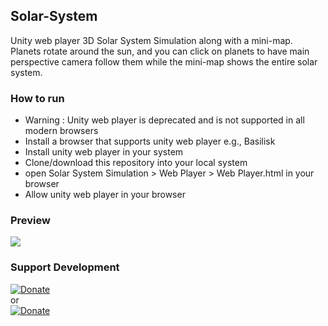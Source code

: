 ## Solar-System

Unity web player 3D Solar System Simulation along with a mini-map. Planets rotate around the sun, and you can click on planets to have main perspective camera follow them while the mini-map shows the entire solar system.

### How to run

-   Warning : Unity web player is deprecated and is not supported in all modern browsers
-   Install a browser that supports unity web player e.g., Basilisk
-   Install unity web player in your system
-   Clone/download this repository into your local system
-   open Solar System Simulation > Web Player > Web Player.html in your browser
-   Allow unity web player in your browser

### Preview

<img src="solar-system-preview.jpg" align="center">

### Support Development

[![Donate](https://img.shields.io/badge/Donate-Paypal-blue?style=for-the-badge)](https://www.paypal.me/sdnitrogen)<br> or <br>
[![Donate](https://img.shields.io/badge/-Buy%20me%20a%20coffe-FBB034?style=for-the-badge&logoColor=black)](https://buymeacoff.ee/sdnitrogen)
